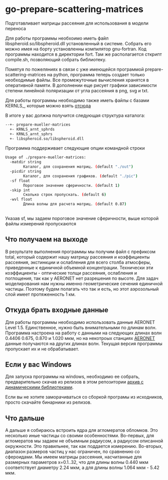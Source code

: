 # go-prepare-scattering-matrices
Подготавливает матрицы рассеяния для использования в модели переноса

Для работы программы необхоимо иметь файл libspheroid.so/libspheroid.dll 
установленный в системе. 
Собрать его можно имея на борту установленны компилятор gnu-fortran. 
Код программы находится в директории fort. 
Там же располагается сткрипт compile.sh, позволяющий собрать библиотеку.


Помятуя по пожеляниях в связи с уже имеющейся программой prepare-scattering-matrices 
на python, программа теперь создает только необходимые файлы. Все промежуточные 
вычисления хранятся в оперативной памяти. В дополнении еще рисует 
графики зависимости степени линейной поляризации от угла рассеяния в png, svg и txt.


Для работы программы необходимо также иметь файлы с базами KERNLS_, которые можно взять 
[отсюда](https://github.com/DrShmirko/prepare-scattering-matrices)

В итоге у вас должна получится следующая структура каталога:

```bash
--+- prepare-mueller-matrices
  +- KRNLS_arnt_sphrds
  +- KRNLS_arnt_sphrs
  +- libspheroid.so/libspheroid.dll
```


Программа поддерживает следующие опции командной строки

```bash
Usage of ./prepare-mueller-matrices:
  -matdir string
        Каталог, для сохранения матриц. (default "./out")
  -picdir string
        Каталог, для сохранения графиков. (default "./pic")
  -sf float
        Пороговое значение сферичности. (default 1)
  -skip int
        Сколько строк пропускать. (default 6)
  -wvl float
        Длина волны для расчета матриц. (default 0.87)
        
```

Указав  sf, мы задаем пороговое значение сферичности, выше которой файлы измерений пропускаются 

## Что получаем на выходе
В результате выполнения программы мы получим файл с префиксом total, 
который содержит нашу матрицу рассеяния и коэффициенты рассеяния, экстинкции и ослабления для всего столба атмосферы, 
приведенные к единичной объемной концентрации. Технически эти коэффициенты - оптические толщи рассеяния, 
ослабления и поглощения, так как у AERONET нет разрешения по высоте. Для задач моделирования нам нужны именно геометрические 
сечения единичной частицы. Поэтому будем полагать что так и есть, но этот аэрозольный слой имеет протяженность 1 км.

## Откуда брать входные данные
Для работы программы необходимо использовать данные AERONET Level 1.5. Единственное, нужно быть внимательными по длинам волн.
Программа настроена на работу с данными на следующих длинах волн 0.4406 0.675, 0.870 и 1.020 мкм, но на некотроых станциях 
[AERONET](https://aeronet.gsfc.nasa.gov/new_web/download_all_v3_inversions.html) 
данные получаются на других длинах волн. Текущая версия программы пропускает их и не обрабатывает.


## Если у вас Windows

Для запуска программы на windows, необходимо ее собрать, предварительно скачав из релизов 
в этом репозитории [архив с динамическими библиотеками](https://github.com/DrShmirko/go-prepare-scattering-matrices/releases/download/v0.2.0/shared_libraries.zip).

Если вы не хотите заморачиваться со сборкой програмы из исходников, просто скачайте бинарники из релизов.

## Что дальше
А дальше я собираюсь встроить ядра для агломератов обломков. Это несколько иные частицы со своими особенностями. Во-первых, для агломератов мы задаем не объемным радиусом, а радиусом описанной окружности. Это правильнее, так как поддается измерению. Во-вторых, диапазон размеров частиц у нас ограничен, по сравнению со сфероидами. Мы имеем матрицы рассеяния, насчитанные для размерных параметров x=0.1..32, что для длины волны 0.440 мкм соответствует диаметру 2.24 мкм, а для длины волны 1.064 мкм - 5.42 мкм.

